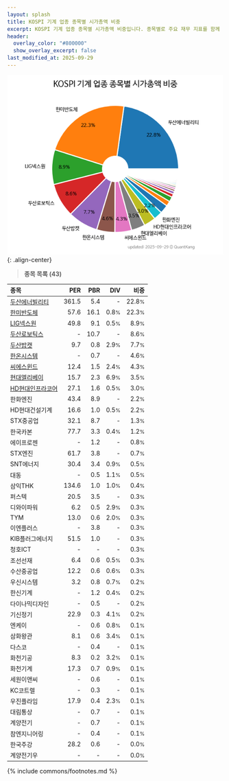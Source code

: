 ```yaml
---
layout: splash
title: KOSPI 기계 업종 종목별 시가총액 비중
excerpt: KOSPI 기계 업종 종목별 시가총액 비중입니다. 종목별로 주요 재무 지표를 함께 표시합니다.
header:
  overlay_color: "#800000"
  show_overlay_excerpt: false
last_modified_at: 2025-09-29
---
```



![KOSPI 기계 업종 종목별 시가총액 비중](/stats/sector/images/kospi_업종_기계_종목.png){: .align-center}


> **종목 목록 (43)**<a id="list"></a>

| **종목** | **PER** | **PBR** | **DIV** | **비중** |
| :------- | ------: | ------: | ------: | -------: |
| [두산에너빌리티](/034020/) | 361.5 | 5.4 | - | 22.8<small>%</small> |
| [한미반도체](/042700/) | 57.6 | 16.1 | 0.8<small>%</small> | 22.3<small>%</small> |
| [LIG넥스원](/079550/) | 49.8 | 9.1 | 0.5<small>%</small> | 8.9<small>%</small> |
| [두산로보틱스](/454910/) | - | 10.7 | - | 8.6<small>%</small> |
| [두산밥캣](/241560/) | 9.7 | 0.8 | 2.9<small>%</small> | 7.7<small>%</small> |
| [한온시스템](/018880/) | - | 0.7 | - | 4.6<small>%</small> |
| [씨에스윈드](/112610/) | 12.4 | 1.5 | 2.4<small>%</small> | 4.3<small>%</small> |
| [현대엘리베이](/017800/) | 15.7 | 2.3 | 6.9<small>%</small> | 3.5<small>%</small> |
| [HD현대인프라코어](/042670/) | 27.1 | 1.6 | 0.5<small>%</small> | 3.0<small>%</small> |
| 한화엔진 | 43.4 | 8.9 | - | 2.2<small>%</small> |
| HD현대건설기계 | 16.6 | 1.0 | 0.5<small>%</small> | 2.2<small>%</small> |
| STX중공업 | 32.1 | 8.7 | - | 1.3<small>%</small> |
| 한국카본 | 77.7 | 3.3 | 0.4<small>%</small> | 1.2<small>%</small> |
| 에이프로젠 | - | 1.2 | - | 0.8<small>%</small> |
| STX엔진 | 61.7 | 3.8 | - | 0.7<small>%</small> |
| SNT에너지 | 30.4 | 3.4 | 0.9<small>%</small> | 0.5<small>%</small> |
| 대동 | - | 0.5 | 1.1<small>%</small> | 0.5<small>%</small> |
| 삼익THK | 134.6 | 1.0 | 1.0<small>%</small> | 0.4<small>%</small> |
| 퍼스텍 | 20.5 | 3.5 | - | 0.3<small>%</small> |
| 디와이파워 | 6.2 | 0.5 | 2.9<small>%</small> | 0.3<small>%</small> |
| TYM | 13.0 | 0.6 | 2.0<small>%</small> | 0.3<small>%</small> |
| 이엔플러스 | - | 3.8 | - | 0.3<small>%</small> |
| KIB플러그에너지 | 51.5 | 1.0 | - | 0.3<small>%</small> |
| 청호ICT | - | - | - | 0.3<small>%</small> |
| 조선선재 | 6.4 | 0.6 | 0.5<small>%</small> | 0.3<small>%</small> |
| 수산중공업 | 12.2 | 0.6 | 0.6<small>%</small> | 0.3<small>%</small> |
| 우신시스템 | 3.2 | 0.8 | 0.7<small>%</small> | 0.2<small>%</small> |
| 한신기계 | - | 1.2 | 0.4<small>%</small> | 0.2<small>%</small> |
| 다이나믹디자인 | - | 0.5 | - | 0.2<small>%</small> |
| 기신정기 | 22.9 | 0.3 | 4.1<small>%</small> | 0.2<small>%</small> |
| 엔케이 | - | 0.6 | 0.8<small>%</small> | 0.1<small>%</small> |
| 삼화왕관 | 8.1 | 0.6 | 3.4<small>%</small> | 0.1<small>%</small> |
| 다스코 | - | 0.4 | - | 0.1<small>%</small> |
| 화천기공 | 8.3 | 0.2 | 3.2<small>%</small> | 0.1<small>%</small> |
| 화천기계 | 17.3 | 0.7 | 0.9<small>%</small> | 0.1<small>%</small> |
| 세원이앤씨 | - | 0.6 | - | 0.1<small>%</small> |
| KC코트렐 | - | 0.3 | - | 0.1<small>%</small> |
| 우진플라임 | 17.9 | 0.4 | 2.3<small>%</small> | 0.1<small>%</small> |
| 대림통상 | - | 0.7 | - | 0.1<small>%</small> |
| 계양전기 | - | 0.7 | - | 0.1<small>%</small> |
| 참엔지니어링 | - | 0.4 | - | 0.1<small>%</small> |
| 한국주강 | 28.2 | 0.6 | - | 0.0<small>%</small> |
| 계양전기우 | - | - | - | 0.0<small>%</small> |

{% include commons/footnotes.md %}
